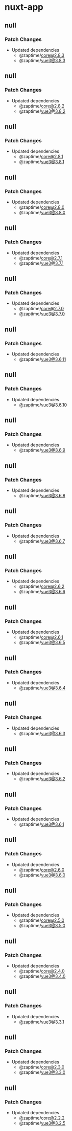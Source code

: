 # nuxt-app

## null

### Patch Changes

- Updated dependencies
  - @zaptime/core@2.8.3
  - @zaptime/vue3@3.8.3

## null

### Patch Changes

- Updated dependencies
  - @zaptime/core@2.8.2
  - @zaptime/vue3@3.8.2

## null

### Patch Changes

- Updated dependencies
  - @zaptime/core@2.8.1
  - @zaptime/vue3@3.8.1

## null

### Patch Changes

- Updated dependencies
  - @zaptime/core@2.8.0
  - @zaptime/vue3@3.8.0

## null

### Patch Changes

- Updated dependencies
  - @zaptime/core@2.7.1
  - @zaptime/vue3@3.7.1

## null

### Patch Changes

- Updated dependencies
  - @zaptime/core@2.7.0
  - @zaptime/vue3@3.7.0

## null

### Patch Changes

- Updated dependencies
  - @zaptime/vue3@3.6.11

## null

### Patch Changes

- Updated dependencies
  - @zaptime/vue3@3.6.10

## null

### Patch Changes

- Updated dependencies
  - @zaptime/vue3@3.6.9

## null

### Patch Changes

- Updated dependencies
  - @zaptime/vue3@3.6.8

## null

### Patch Changes

- Updated dependencies
  - @zaptime/vue3@3.6.7

## null

### Patch Changes

- Updated dependencies
  - @zaptime/core@2.6.2
  - @zaptime/vue3@3.6.6

## null

### Patch Changes

- Updated dependencies
  - @zaptime/core@2.6.1
  - @zaptime/vue3@3.6.5

## null

### Patch Changes

- Updated dependencies
  - @zaptime/vue3@3.6.4

## null

### Patch Changes

- Updated dependencies
  - @zaptime/vue3@3.6.3

## null

### Patch Changes

- Updated dependencies
  - @zaptime/vue3@3.6.2

## null

### Patch Changes

- Updated dependencies
  - @zaptime/vue3@3.6.1

## null

### Patch Changes

- Updated dependencies
  - @zaptime/core@2.6.0
  - @zaptime/vue3@3.6.0

## null

### Patch Changes

- Updated dependencies
  - @zaptime/core@2.5.0
  - @zaptime/vue3@3.5.0

## null

### Patch Changes

- Updated dependencies
  - @zaptime/core@2.4.0
  - @zaptime/vue3@3.4.0

## null

### Patch Changes

- Updated dependencies
  - @zaptime/vue3@3.3.1

## null

### Patch Changes

- Updated dependencies
  - @zaptime/core@2.3.0
  - @zaptime/vue3@3.3.0

## null

### Patch Changes

- Updated dependencies
  - @zaptime/core@2.2.2
  - @zaptime/vue3@3.2.5
